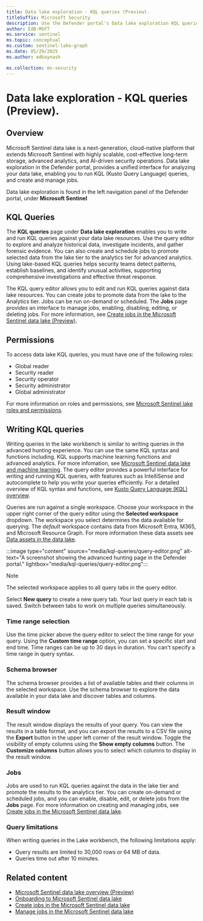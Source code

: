 ```yaml
---  
title: Data lake exploration - KQL queries (Preview).
titleSuffix: Microsoft Security  
description: Use the Defender portal's Data lake exploration KQL queries to query and interact with the Microsoft Sentinel data lake. Create, edit, and run KQL queries to explore your data lake resources.
author: EdB-MSFT  
ms.service: sentinel  
ms.topic: conceptual
ms.custom: sentinel-lake-graph
ms.date: 05/29/2025
ms.author: edbaynash  

ms.collection: ms-security  
---  
```

 
#  Data lake exploration - KQL queries (Preview).
 
## Overview  

Microsoft Sentinel data lake is a next-generation, cloud-native platform that extends Microsoft Sentinel with highly scalable, cost-effective long-term storage, advanced analytics, and AI-driven security operations. Data lake exploration in the Defender portal, provides a unified interface for analyzing your data lake, enabling you to run KQL (Kusto Query Language) queries, and create and manage jobs.

Data lake exploration is found in the left navigation panel of the Defender portal, under **Microsoft Sentinel**


## KQL Queries

The **KQL queries** page under **Data lake exploration** enables you to write and run KQL queries against your data lake resources. Use the query editor to explore and analyze historical data, investigate incidents, and gather forensic evidence. You can also create and schedule jobs to promote selected data from the lake tier to the analytics tier for advanced analytics. Using lake-based KQL queries helps security teams detect patterns, establish baselines, and identify unusual activities, supporting comprehensive investigations and effective threat response. 

The KQL query editor allows you to edit and run KQL queries against data lake resources. You can create jobs to promote data from the lake to the Analytics tier. Jobs can be run on-demand or scheduled. The **Jobs** page provides an interface to manage jobs, enabling, disabling, editing, or deleting jobs. For more information, see [Create jobs in the Microsoft Sentinel data lake (Preview)](kql-jobs.md).

## Permissions
To access data lake KQL queries, you must have one of the following roles:
+ Global reader 
+ Security reader
+ Security operator 
+ Security administrator
+ Global administrator

For more information on roles and permissions, see [Microsoft Sentinel lake roles and permissions](./roles-permissions.md).


## Writing KQL queries


Writing queries in the lake workbench is similar to writing queries in the advanced hunting experience. You can use the same KQL syntax and functions including. KQL supports machine learning functions and advanced analytics. For more infomation, see [Microsoft Sentinel data lake and machine learning](sentinel-data-lake-machine-learning.md). The query editor provides a powerful interface for writing and running KQL queries, with features such as IntelliSense and autocomplete to help you write your queries efficiently. For a detailed overview of KQL syntax and functions, see [Kusto Query Language (KQL) overview](/azure/data-explorer/kusto/query/).

Queries are run against a single workspace. Choose your workspace in the upper right corner of the query editor using the **Selected workspace** dropdown. The workspace you select determines the data available for querying. The *default* workspace contains data from Microsoft Entra, M365, and Microsoft Resource Graph. For more information these data assets see [Data assets in the data lake](data-assets.md). 


:::image type="content" source="media/kql-queries/query-editor.png" alt-text="A screenshot showing the advanced hunting page in the Defender portal." lightbox="media/kql-queries/query-editor.png":::

> [!NOTE] 
> The selected workspace applies to all query tabs in the query editor.


Select **New query** to create a new query tab. Your last query in each tab is saved. Switch between tabs to work on multiple queries simultaneously.   

### Time range selection
Use the time picker above the query editor to select the time range for your query. Using the **Custom time range** option, you can set a specific start and end time. Time ranges can be up to 30 days in duration.  You can't specify a time range in query syntax. 

### Schema browser

The schema browser provides a list of available tables and their columns in the selected workspace. Use the schema browser to explore the data available in your data lake and discover tables and columns.

### Result window
The result window displays the results of your query. You can view the results in a table format, and you can export the results to a CSV file using the **Export** button in the upper left corner of the result window. Toggle the visibility of empty columns using the **Show empty columns** button. The **Customize columns** button allows you to select which columns to display in the result window.


### Jobs

Jobs are used to run KQL queries against the data in the lake tier and promote the results to the analytics tier. You can create on-demand or scheduled jobs, and you can enable, disable, edit, or delete jobs from the **Jobs** page. For more information on creating and managing jobs, see [Create jobs in the Microsoft Sentinel data lake](kql-jobs.md).


### Query limitations

When writing queries in the Lake workbench, the following limitations apply:

+ Query results are limited to 30,000 rows or 64 MB of data. 
+ Queries time out after 10 minutes. 


## Related content

- [Microsoft Sentinel data lake overview (Preview)](overview.md)
- [Onboarding to Microsoft Sentinel data lake](sentinel-lake-onboarding.md)
- [Create jobs in the Microsoft Sentinel data lake](kql-jobs.md)
- [Manage jobs in the Microsoft Sentinel data lake](manage-jobs.md)
